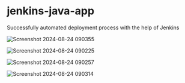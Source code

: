 # jenkins-java-app

Successfully automated deployment process with the help of Jenkins

![Screenshot 2024-08-24 090355](https://github.com/user-attachments/assets/c836a8e4-a6c4-47cf-988e-b97820582751)

![Screenshot 2024-08-24 090225](https://github.com/user-attachments/assets/a1185ecf-a007-40a2-b12b-71f618eaa264)

![Screenshot 2024-08-24 090257](https://github.com/user-attachments/assets/4203aa67-86f3-4f42-86e9-432c162ddfe3)

![Screenshot 2024-08-24 090314](https://github.com/user-attachments/assets/ed3bac6c-daef-4fca-8a79-76195552bbf3)
